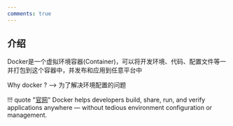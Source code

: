 ```yaml
---
comments: true
---
```


## 介绍

Docker是一个虚拟环境容器(Container)，可以将开发环境、代码、配置文件等一并打包到这个容器中，并发布和应用到任意平台中

Why docker ?  --> 为了解决环境配置的问题

!!! quote "[官网](https://www.docker.com/)"
    Docker helps developers build, share, run, and verify applications anywhere — without tedious environment configuration or management. 
